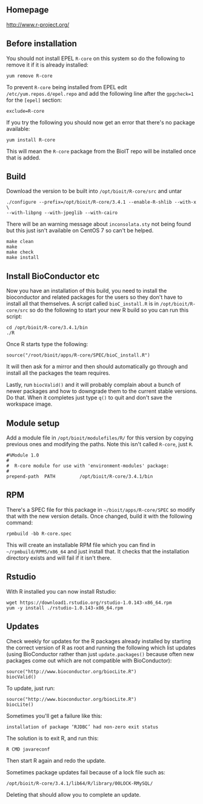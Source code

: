 ## Homepage

http://www.r-project.org/

## Before installation

You should not install EPEL `R-core` on this system so do the following to remove it if it is already installed:

    yum remove R-core

To prevent `R-core` being installed from EPEL edit `/etc/yum.repos.d/epel.repo` and add the following line after the `gpgcheck=1` for the `[epel]` section:

    exclude=R-core

If you try the following you should now get an error that there's no package available:

    yum install R-core

This will mean the `R-core` package from the BioIT repo will be installed once that is added.

## Build

Download the version to be built into `/opt/bioit/R-core/src` and untar

    ./configure --prefix=/opt/bioit/R-core/3.4.1 --enable-R-shlib --with-x \ 
    --with-libpng --with-jpeglib --with-cairo

There will be an warning message about `inconsolata.sty` not being found but this just isn't available on CentOS 7 so can't be helped.

    make clean
    make
    make check
    make install

## Install BioConductor etc

Now you have an installation of this build, you need to install the bioconductor and related packages for the users so they don't have to install all that themselves. A script called `bioC_install.R` is in `/opt/bioit/R-core/src` so do the following to start your new R build so you can run this script:

    cd /opt/bioit/R-core/3.4.1/bin
    ./R

Once R starts type the following:

    source("/root/bioit/apps/R-core/SPEC/bioC_install.R") 

It will then ask for a mirror and then should automatically go through and install all the packages the team requires.

Lastly, run `biocValid()` and it will probably complain about a bunch of newer packages and how to downgrade them to the current stable versions. Do that. When it completes just type `q()` to quit and don't save the workspace image.

## Module setup

Add a module file in `/opt/bioit/modulefiles/R/` for this version by copying previous ones and modifying the paths. Note this isn't called `R-core`, just `R`.

    #%Module 1.0
    #
    #  R-core module for use with 'environment-modules' package:
    #
    prepend-path  PATH         /opt/bioit/R-core/3.4.1/bin

## RPM

There's a SPEC file for this package in `~/bioit/apps/R-core/SPEC` so modify that with the new version details. Once changed, build it with the following command:

    rpmbuild -bb R-core.spec

This will create an installable RPM file which you can find in `~/rpmbuild/RPMS/x86_64` and just install that. It checks that the installation directory exists and will fail if it isn't there.

## Rstudio

With R installed you can now install Rstudio:

    wget https://download1.rstudio.org/rstudio-1.0.143-x86_64.rpm
    yum -y install ./rstudio-1.0.143-x86_64.rpm

## Updates

Check weekly for updates for the R packages already installed by starting the correct version of R as root and running the following which list updates (using BioConductor rather than just `update.packages()` because often new packages come out which are not compatible with BioConductor):

    source("http://www.bioconductor.org/biocLite.R")
    biocValid()

To update, just run:

    source("http://www.bioconductor.org/biocLite.R")
    biocLite()

Sometimes you'll get a failure like this:

    installation of package ‘RJDBC’ had non-zero exit status

The solution is to exit R, and run this:

    R CMD javareconf

Then start R again and redo the update.

Sometimes package updates fail because of a lock file such as:

    /opt/bioit/R-core/3.4.1/lib64/R/library/00LOCK-RMySQL/

Deleting that should allow you to complete an update.
